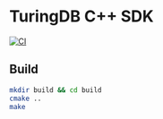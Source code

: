 # TuringDB C++ SDK

[![CI](https://github.com/turing-db/turingdb-sdk-cpp/actions/workflows/ci.yml/badge.svg)](https://github.com/turing-db/turingdb-sdk-cpp/actions/workflows/ci.yml)

## Build

```bash
mkdir build && cd build
cmake ..
make
```
